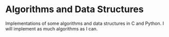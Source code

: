 # Algorithms and Data Structures

Implementations of some algorithms and data structures in C and Python.
I will implement as much algorithms as I can.
